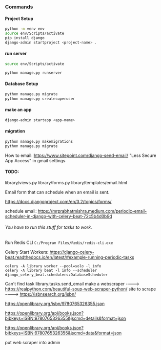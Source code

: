 ### Commands

#### Project Setup

```bash
python -m venv env
source env/Scripts/activate
pip install django
django-admin startproject <project-name> .
```
#### run server
```bash
source env/Scripts/activate

python manage.py runserver
```

#### Database Setup
```bash
python manage.py migrate
python manage.py createsuperuser
```

#### make an app
```bash
django-admin startapp <app-name>
```

#### migration

```bash
python manage.py makemigrations
python manage.py migrate
```

How to email: https://www.sitepoint.com/django-send-email/
"Less Secure App Access" in gmail settings

#### TODO:
library/views.py
library/forms.py
library/templates/email.html

Email form that can schedule when an email is sent.

https://docs.djangoproject.com/en/3.2/topics/forms/


schedule email: https://mrprabhatmishra.medium.com/periodic-email-scheduler-in-django-with-celery-beat-72c5b4d0b9d

###### You have to run this stuff for tasks to work.
Run Redis CLI `C:/Program Files/Redis/redis-cli.exe`

Celery Start Workers: https://django-celery-beat.readthedocs.io/en/latest/#example-running-periodic-tasks

```
celery -A library worker --pool=solo -l info
celery -A library beat -l info --scheduler django_celery_beat.schedulers:DatabaseScheduler
```

Can't find task library.tasks.send_email
make a webscraper ---->  https://realpython.com/beautiful-soup-web-scraper-python/
site to scrape ---->  https://isbnsearch.org/isbn/ 


https://openlibrary.org/isbn/9780765326355.json

https://openlibrary.org/api/books.json?bibkeys=ISBN:9780765326355&jscmd=details&format=json

https://openlibrary.org/api/books.json?bibkeys=ISBN:9780765326355&jscmd=data&format=json

put web scraper into admin
